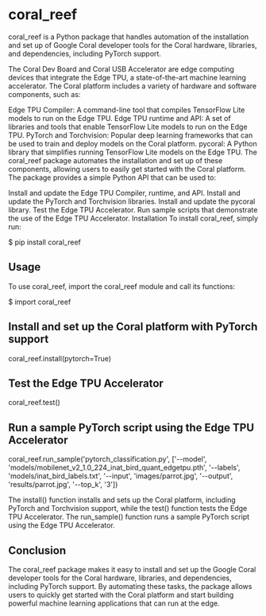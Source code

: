 # coral_reef

coral_reef is a Python package that handles automation of the installation and set up of Google Coral developer tools for the Coral hardware, libraries, and dependencies, including PyTorch support.

The Coral Dev Board and Coral USB Accelerator are edge computing devices that integrate the Edge TPU, a state-of-the-art machine learning accelerator. The Coral platform includes a variety of hardware and software components, such as:

Edge TPU Compiler: A command-line tool that compiles TensorFlow Lite models to run on the Edge TPU.
Edge TPU runtime and API: A set of libraries and tools that enable TensorFlow Lite models to run on the Edge TPU.
PyTorch and Torchvision: Popular deep learning frameworks that can be used to train and deploy models on the Coral platform.
pycoral: A Python library that simplifies running TensorFlow Lite models on the Edge TPU.
The coral_reef package automates the installation and set up of these components, allowing users to easily get started with the Coral platform. The package provides a simple Python API that can be used to:

Install and update the Edge TPU Compiler, runtime, and API.
Install and update the PyTorch and Torchvision libraries.
Install and update the pycoral library.
Test the Edge TPU Accelerator.
Run sample scripts that demonstrate the use of the Edge TPU Accelerator.
Installation
To install coral_reef, simply run:

$ pip install coral_reef

## Usage
To use coral_reef, import the coral_reef module and call its functions:

$ import coral_reef

## Install and set up the Coral platform with PyTorch support
coral_reef.install(pytorch=True)

## Test the Edge TPU Accelerator
coral_reef.test()

## Run a sample PyTorch script using the Edge TPU Accelerator
coral_reef.run_sample('pytorch_classification.py', ['--model', 'models/mobilenet_v2_1.0_224_inat_bird_quant_edgetpu.pth',
                                                    '--labels', 'models/inat_bird_labels.txt',
                                                    '--input', 'images/parrot.jpg',
                                                    '--output', 'results/parrot.jpg',
                                                    '--top_k', '3'])

The install() function installs and sets up the Coral platform, including PyTorch and Torchvision support, while the test() function tests the Edge TPU Accelerator. The run_sample() function runs a sample PyTorch script using the Edge TPU Accelerator.

## Conclusion
The coral_reef package makes it easy to install and set up the Google Coral developer tools for the Coral hardware, libraries, and dependencies, including PyTorch support. By automating these tasks, the package allows users to quickly get started with the Coral platform and start building powerful machine learning applications that can run at the edge.